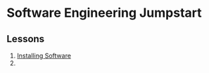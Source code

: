 # Software Engineering Jumpstart

## Lessons

1. [Installing Software](./lessons/installations.md)
1. 
